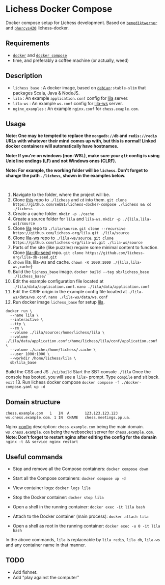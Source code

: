 # Lichess Docker Compose
Docker compose setup for Lichess development. Based on [`benediktwerner`](https://github.com/benediktwerner/lichess-docker) and [`phorcys420`](https://github.com/phorcys420/lichess-docker) lichess-docker.

## Requirements
- [`docker`](https://docs.docker.com/engine/install/) and [`docker compose`](https://docs.docker.com/compose/install/)
- time, and preferably a coffee machine (or actually, weed)

## Description
- `lichess_base`   : A docker image, based on [`debian`](https://hub.docker.com/_/debian)`:stable-slim` that packages Scala, Java & NodeJS.
- `lila`           : An example `application.conf` config for [lila](https://github.com/ornicar/lila) server.
- `lila-ws`        : An example `ws.conf` config for [lila-ws](https://github.com/ornicar/lila-ws) server.
- `nginx_examples` : An example `nginx.conf` for `chess.exaple.com`.

## Usage

**Note: One may be tempted to replace the `mongodb://db` and `redis://redis` URLs with whatever their mind comes up with, but this is normal!
Linked docker containers will automatically have hostnames.**

**Note: If you're on windows (non-WSL), make sure your `git` config is using Unix line endings (LF) and not Windows ones (CLRF).**

**Note: For example, the working folder will be `lichess`. Don't forget to change the path `./lichess`, shown in the examples below.**

<br/>

1. Navigate to the folder, where the project will be.
2. Clone [this](https://github.com/seb81/lichess-docker-compose) repo to `./lichess` and `cd` into them.
   `git clone https://github.com/seb81/lichess-docker-compose ./lichess && cd ./lichess`
3. Create a cache folder.
   `mkdir -p ./cache`
4. Create a source folder for `lila` and `lila-ws`.
   `mkdir -p ./{lila,lila-ws}/source`
5. Clone [lila](https://github.com/lichess-org/lila) repo to `./lila/source`.
   `git clone --recursive https://github.com/lichess-org/lila.git ./lila/source`
6. Clone [lila-ws](https://github.com/lichess-org/lila-ws) repo to `./lila-ws/source`.
   `git clone https://github.com/lichess-org/lila-ws.git ./lila-ws/source`
7. Parts of the site (like puzzles) require some minimal content to function. 
   Clone [lila-db-seed](https://github.com/lichess-org/lila-db-seed) repo.
   `git clone https://github.com/lichess-org/lila-db-seed.git`
8. `chown` lila, lila-ws and cache.
   `chown -R 1000:1000 ./{lila,lila-ws,cache}`
9. Build the `lichess_base` image.
   `docker build --tag sb/lichess_base ./lichess_base/`
10. Edit the example configuration file located at `./lila/data/application.conf`.
    `nano ./lila/data/application.conf`
11. Edit the CSRF origin in the example config file located at `./lila-ws/data/ws.conf`.
    `nano ./lila-ws/data/ws.conf`
12. Run docker image `lichess_base` for setup [lila](https://github.com/lichess-org/lila/wiki/Lichess-Development-Onboarding).
   ```
   docker run \
     --name lila \
     --interactive \
     --tty \
     --rm \
     --volume ./lila/source:/home/lichess/lila \
     --volume ./lila/data/application.conf:/home/lichess/lila/conf/application.conf \
     --volume ./cache:/home/lichess/.cache \
     --user 1000:1000 \
     --workdir /home/lichess/lila \
     sb/lila_base
   ```
   Build the CSS and JS
   `./ui/build`
   Start the SBT console
   `./lila`
   Once the console has booted, you will see a `lila>` prompt. Type `compile` and sit back.
   `exit`
13. Run lichess docker compose
    `docker compose -f ./docker-compose.yaml up -d`

## Domain structure
```
chess.example.com	1	IN	A       123.123.123.123
ws.chess.example.com. 1	IN	CNAME   chess.meetings.pp.ua.
```

Nginx [config](https://github.com/seb81/lichess-docker-compose/tree/master/nginx_examples) description:
`chess.example.com` being the main domain.
`ws.chess.example.com` being the websocket server for `chess.example.com`.
**Note: Don't forget to restart nginx after editing the config for the domain**
`nginx -t && service nginx restart`

## Useful commands

* Stop and remove all the Compose containers: `docker compose down`
* Start all the Compose containers: `docker compose up -d`


* View container logs: `docker logs lila`
* Stop the Docker container: `docker stop lila`
* Open a shell in the running container: `docker exec -it lila bash`
* Attach to the Docker container (main process): `docker attach lila`
* Open a shell as root in the running container: `docker exec -u 0 -it lila bash`

In the above commands, `lila` is replaceable by `lila_redis`, `lila_db`, `lila-ws` and any container name in that manner.

## TODO
* Add fishnet.
* Add "play against the computer"
